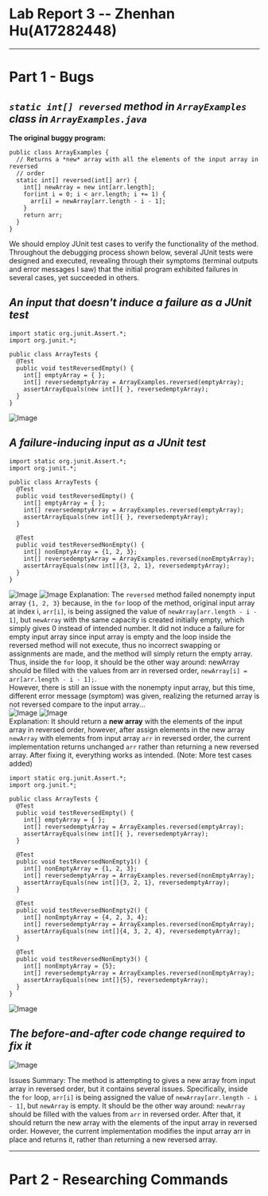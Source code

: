 # **Lab Report 3 -- Zhenhan Hu(A17282448)**
---
# **Part 1 - Bugs**
## *`static int[] reversed` method in `ArrayExamples` class in `ArrayExamples.java`*
**The original buggy program:**
```
public class ArrayExamples {
  // Returns a *new* array with all the elements of the input array in reversed
  // order
  static int[] reversed(int[] arr) {
    int[] newArray = new int[arr.length];
    for(int i = 0; i < arr.length; i += 1) {
      arr[i] = newArray[arr.length - i - 1];
    }
    return arr;
  }
}
```
We should employ JUnit test cases to verify the functionality of the method. Throughout the debugging process shown below, several JUnit tests were designed and executed, revealing through their symptoms (terminal outputs and error messages I saw) that the initial program exhibited failures in several cases, yet succeeded in others. 

## *An input that doesn't induce a failure as a JUnit test*
```
import static org.junit.Assert.*;
import org.junit.*;

public class ArrayTests {
  @Test
  public void testReversedEmpty() {
    int[] emptyArray = { };
    int[] reversedemptyArray = ArrayExamples.reversed(emptyArray);
    assertArrayEquals(new int[]{ }, reversedemptyArray);
  }
}
```
![Image](/images/report3-images/no_failure_inducing_test.png)

## *A failure-inducing input as a JUnit test*
```
import static org.junit.Assert.*;
import org.junit.*;

public class ArrayTests {
  @Test
  public void testReversedEmpty() {
    int[] emptyArray = { };
    int[] reversedemptyArray = ArrayExamples.reversed(emptyArray);
    assertArrayEquals(new int[]{ }, reversedemptyArray);
  }

  @Test
  public void testReversedNonEmpty() {
    int[] nonEmptyArray = {1, 2, 3};
    int[] reversedemptyArray = ArrayExamples.reversed(nonEmptyArray);
    assertArrayEquals(new int[]{3, 2, 1}, reversedemptyArray);
  }
}
```
![Image](/images/report3-images/failure_inducing_test_output.png)
![Image](/images/report3-images/failure_inducing_test.png)
Explanation: The `reversed` method failed nonempty input array `{1, 2, 3}` because, in the `for` loop of the method, original input array at index i, `arr[i]`, is being assigned the value of `newArray[arr.length - i - 1]`, but `newArray` with the same capacity is created initially empty, which simply gives 0 instead of intended number. It did not induce a failure for empty input array since input array is empty and the loop inside the reversed method will not execute, thus no incorrect swapping or assignments are made, and the method will simply return the empty array. Thus, inside the `for` loop, it should be the other way around: newArray should be filled with the values from arr in reversed order, `newArray[i] = arr[arr.length - i - 1];`. <br>
However, there is still an issue with the nonempty input array, but this time, different error message (symptom) was given, realizing the returned array is not reversed compare to the input array...<br>
![Image](/images/report3-images/new_failure_inducing_test_output.png)
![Image](/images/report3-images/new_failure_inducing_test.png)
<br>
Explanation: It should return a **new array** with the elements of the input array in reversed order, however, after assign elements in the new array `newArray` with elements from input array `arr` in reversed order, the current implementation returns unchanged `arr` rather than returning a new reversed array. After fixing it, everything works as intended. (Note: More test cases added)
```
import static org.junit.Assert.*;
import org.junit.*;

public class ArrayTests {
  @Test
  public void testReversedEmpty() {
    int[] emptyArray = { };
    int[] reversedemptyArray = ArrayExamples.reversed(emptyArray);
    assertArrayEquals(new int[]{ }, reversedemptyArray);
  }

  @Test
  public void testReversedNonEmpty1() {
    int[] nonEmptyArray = {1, 2, 3};
    int[] reversedemptyArray = ArrayExamples.reversed(nonEmptyArray);
    assertArrayEquals(new int[]{3, 2, 1}, reversedemptyArray);
  }

  @Test
  public void testReversedNonEmpty2() {
    int[] nonEmptyArray = {4, 2, 3, 4};
    int[] reversedemptyArray = ArrayExamples.reversed(nonEmptyArray);
    assertArrayEquals(new int[]{4, 3, 2, 4}, reversedemptyArray);
  }

  @Test
  public void testReversedNonEmpty3() {
    int[] nonEmptyArray = {5};
    int[] reversedemptyArray = ArrayExamples.reversed(nonEmptyArray);
    assertArrayEquals(new int[]{5}, reversedemptyArray);
  }
}
```
![Image](/images/report3-images/successful_junit.png)

## *The before-and-after code change required to fix it*
![Image](/images/report3-images/before&after.png)

Issues Summary: The method is attempting to gives a new array from input array in reversed order, but it contains several issues. Specifically, inside the `for` loop, `arr[i]` is being assigned the value of `newArray[arr.length - i - 1]`, but `newArray` is empty. It should be the other way around: `newArray` should be filled with the values from `arr` in reversed order. After that, it should return the new array with the elements of the input array in reversed order. However, the current implementation modifies the input array arr in place and returns it, rather than returning a new reversed array.

---
# **Part 2 - Researching Commands**

